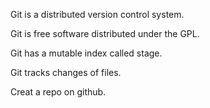 Git is a distributed version control system.

Git is free software distributed under the GPL.

Git has a mutable index called stage.

Git tracks changes of files.

Creat a repo on github.